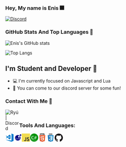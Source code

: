 
### Hey, My name is Enis 🎆

[![Discord](https://img.shields.io/discord/736188913613275196?label=Discord&logo=Discord)][discord]

### GitHub Stats And Top Languages 📌

![Enis's GitHub stats](https://github-readme-stats.vercel.app/api?username=Enisizm&show_icons=true&theme=dark)

![Top Langs](https://github-readme-stats.vercel.app/api/top-langs/?username=Enisizm&layout=compact&theme=dark)

## I'm Student and Developer 🎇

- 💻 I'm currently focused on Javascript and Lua
- 🤯 You can come to our discord server for some fun!

### Contact With Me 🤙

[<img align="left" alt="Ryú | Discord" width="44px" src="https://i.ibb.co/YtNhB1V/icons8-discord-new-logo-48.png" />][discord]


<br />

### Tools And Languages:

<img align="left" alt="Visual Studio Code" width="26px" src="https://raw.githubusercontent.com/github/explore/80688e429a7d4ef2fca1e82350fe8e3517d3494d/topics/visual-studio-code/visual-studio-code.png" />
<img align="left" alt="Lua" width="26px" src="https://raw.githubusercontent.com/github/explore/80688e429a7d4ef2fca1e82350fe8e3517d3494d/topics/lua/lua.png" />
<img align="left" alt="JavaScript" width="26px" src="https://raw.githubusercontent.com/github/explore/80688e429a7d4ef2fca1e82350fe8e3517d3494d/topics/javascript/javascript.png" />
<img align="left" alt="C#" width="26px" src="https://raw.githubusercontent.com/github/explore/80688e429a7d4ef2fca1e82350fe8e3517d3494d/topics/csharp/csharp.png" />
<img align="left" alt="HTML5" width="26px" src="https://raw.githubusercontent.com/github/explore/80688e429a7d4ef2fca1e82350fe8e3517d3494d/topics/html/html.png" />
<img align="left" alt="CSS3" width="26px" src="https://raw.githubusercontent.com/github/explore/80688e429a7d4ef2fca1e82350fe8e3517d3494d/topics/css/css.png" />
<img align="left" alt="GitHub" width="26px" src="https://raw.githubusercontent.com/github/explore/78df643247d429f6cc873026c0622819ad797942/topics/github/github.png" />

<br />
<br />

[discord]: https://discord.gg/ryu
